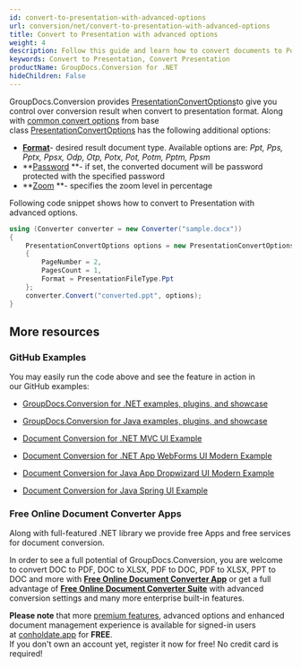 ```yaml
---
id: convert-to-presentation-with-advanced-options
url: conversion/net/convert-to-presentation-with-advanced-options
title: Convert to Presentation with advanced options
weight: 4
description: Follow this guide and learn how to convert documents to PowerPoint presentations of PPT, PPTX formats with height, width, DPI, margins and other customizations using GroupDocs.Conversion for .NET.
keywords: Convert to Presentation, Convert Presentation
productName: GroupDocs.Conversion for .NET
hideChildren: False
---
```

GroupDocs.Conversion provides [PresentationConvertOptions](https://apireference.groupdocs.com/net/conversion/groupdocs.conversion.options.convert/presentationconvertoptions)to give you control over conversion result when convert to presentation format. Along with [common convert options](https://docs.groupdocs.com/display/conversionnet/Common+conversion+options) from base class [PresentationConvertOptions](https://apireference.groupdocs.com/net/conversion/groupdocs.conversion.options.convert/presentationconvertoptions) has the following additional options:

*   ********[Format](https://apireference.groupdocs.com/net/conversion/groupdocs.conversion.options.convert/presentationconvertoptions/properties/zoom)********\- desired result document type. Available options are: *Ppt, Pps, Pptx, Ppsx, Odp, Otp, Potx, Pot, Potm, Pptm, Ppsm*
*   **[Password](https://apireference.groupdocs.com/net/conversion/groupdocs.conversion.options.convert/presentationconvertoptions/properties/password) **\- if set, the converted document will be password protected with the specified password
*   **[Zoom](https://apireference.groupdocs.com/net/conversion/groupdocs.conversion.options.convert/presentationconvertoptions/properties/zoom) **\- specifies the zoom level in percentage

Following code snippet shows how to convert to Presentation with advanced options.

```csharp
using (Converter converter = new Converter("sample.docx"))
{
    PresentationConvertOptions options = new PresentationConvertOptions
    {
        PageNumber = 2,
        PagesCount = 1,
        Format = PresentationFileType.Ppt
    };
    converter.Convert("converted.ppt", options);
}
```

## More resources

### GitHub Examples

You may easily run the code above and see the feature in action in our GitHub examples:

*   [GroupDocs.Conversion for .NET examples, plugins, and showcase](https://github.com/groupdocs-conversion/GroupDocs.Conversion-for-.NET)
    
*   [GroupDocs.Conversion for Java examples, plugins, and showcase](https://github.com/groupdocs-conversion/GroupDocs.Conversion-for-Java)
    
*   [Document Conversion for .NET MVC UI Example](https://github.com/groupdocs-conversion/GroupDocs.Conversion-for-.NET-MVC) 
    
*   [Document Conversion for .NET App WebForms UI Modern Example](https://github.com/groupdocs-conversion/GroupDocs.Conversion-for-.NET-WebForms)
    
*   [Document Conversion for Java App Dropwizard UI Modern Example](https://github.com/groupdocs-conversion/GroupDocs.Conversion-for-Java-Dropwizard)
    
*   [Document Conversion for Java Spring UI Example](https://github.com/groupdocs-conversion/GroupDocs.Conversion-for-Java-Spring)
    

### Free Online Document Converter Apps

Along with full-featured .NET library we provide free Apps and free services for document conversion.

In order to see a full potential of GroupDocs.Conversion, you are welcome to convert DOC to PDF, DOC to XLSX, PDF to DOC, PDF to XLSX, PPT to DOC and more with **[Free Online Document Converter App](https://products.groupdocs.app/conversion)** or get a full advantage of **[Free Online Document Converter Suite](https://conholdate.app/features/document-converter-online)** with advanced conversion settings and many more enterprise built-in features.

**Please note** that more [premium features](https://conholdate.app/features), advanced options and enhanced document management experience is available for signed-in users at [conholdate.app](https://conholdate.app/) for **FREE**.  
If you don't own an account yet, register it now for free! No credit card is required!
